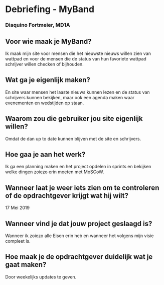 # Debriefing - MyBand
### Diaquino Fortmeier, MD1A

## Voor wie maak je MyBand?
 Ik maak mijn site voor mensen die het nieuwste nieuws willen zien van wattpad en voor de mensen die de status van hun favoriete wattpad schrijver willen checken of bijhouden.

## Wat ga je eigenlijk maken?
 En site waar mensen het laaste nieuws kunnen lezen en de status van schrijvers kunnen bekijken, maar ook een agenda maken waar evenementen en wedstijden op staan.

## Waarom zou die gebruiker jou site eigenlijk willen?
 Omdat de dan up to date kunnen blijven met de site en schrijvers.

## Hoe gaa je aan het werk?
Ik ga een planning maken en het project opdelen in sprints en bekijken welke dingen zoiezo erin moeten met MoSCoW.

## Wanneer laat je weer iets zien om te controleren of de opdrachtgever krijgt wat hij wilt?
17 Mei 2019

## Wanneer vind je dat jouw project geslaagd is?
Wanneer ik zoiezo alle Eisen erin heb en wanneer het volgens mijn visie compleet is.

## Hoe maak je de opdrachtgever duidelijk wat je gaat maken?
Door weekelijks updates te geven.
